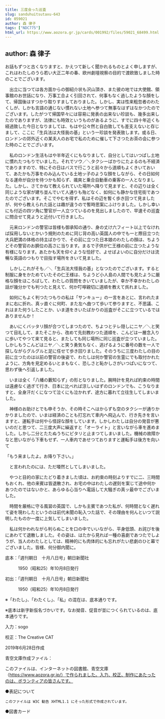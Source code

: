 ```yaml
---
title: 三度会った巡査
slug: sanduhuitsutaxu-643
id: 059021
author: 森 律子
tags: ["NDC775"]
html_url: https://www.aozora.gr.jp/cards/001992/files/59021_68499.html
---
```


## author: 森 律子

お話もずつと古くなりますと、かえつて新しく聞かれるものとよく申しますが、これはわたしのうら若い大正二年の春、欧州劇壇視察の目的で渡欧致しました時のことでございます。

　出立に当つては各方面からの御紹介状も沢山頂き、また彼の地では大使館、領事館のお世話になり、万事工合よく引回されて、何事もなく過したような顏をして、帰国後はすつかり取りすましておりました。しかし、実は性来粗忽者のわたくしが、しかも言語の通じない慣れない土地へ参つて無事なはずはなかつたのでございます。したがつて帰国早々には容易に発表の出来ない珍談も、幾多出来したのでありますが、法律にも時效というものがあるように、すでに四十年近くも経過致した今日となりましては、もはや公々然と自白致しても差支えないと存じまして、ここに「生兵法は大怪我の基」という一珍談を発表致します。或る日、ロンドンの郊外近くの某夫人のお宅で私のために催して下さつたお茶の会に参つた時のことでございます。

　私のロンドン生活もはや半年近くにもなりまして、自分としてはいつぱし土地に慣れたつもりでいました。それでソウ／＼タクシーばかりにたよるのも不経済でありますので、特にその日はバスで行こうと前々から道順もよくきいておいて、あたかも万事をのみ込んでいる土地ッ子のような顏をしながら、その日如何なる運命が自分を待つかも知らず、颯爽と乗合自動車の乗客の一人となりました。しかし、さてかねて教えられていた場所へ降りて見ますと、その辺りは全く同じような家が建ち並んでいて人通りも殆どなく、如何にも静かな住宅街であつたのでございます。そこでやむを得ず、私はその辺を暫く歩き回つて見ましたが、何やら教えられた話とは趣が違うので暫時思案にふけりました。しかし幸いにも付近の四ツ角に警官が一人立つているのを見出しましたので、早速その巡査に問合せて見ようと近付いて行きました。

　元来ロンドンの警官は皆様も御承知の通り、身の丈け六フィート以上でなければ採用しないとかいう規則のために同じ背の高い英国人の中でも一と際目立つた大兵肥満の体格の持主ばかりで、その前に立つた日本娘のわたしの顏は、ちようどその警官のお臍位の高さに当ります。まるで子供が仁王様の前に立つたような有様になります。あたかも天を仰ぐような恰好で、よせばよいのに自分だけは流暢な英語のつもりで目指す場所をきいて見ました。

　しかしこれがそも／＼「生兵法大怪我の基」となつたのでございます。すると制服に身をかためていたその仁王様は、ちようど小人島の人間でも見たように厳格な顏をほころばして、わたしの質問をきいていましたが、幸か不幸かわたしの話が幾分かでも判つたと見えて、何か叮嚀親切に道順を教えて呉れました。

　如何にもよく判つたつもりの私は「サンキュー」の一言をあとに、言われたままに右に折れ、真ッ直ぐに何町、また左へ曲つて歩いて参りますと、不思議、これはまた何うしたことか、いま道をきいたばかりの巡査がそこに立つているではありませんか！

　あいにくバッタリ顏が合つてしまつたので、ちよつとテレ隠しにニヤ／＼と笑つて目礼して、またそこから、改めて先刻教わつた道順を、こんどは一層念入りに歩いてやつて来て見ると、またしても同じ場所に同じ巡査が立つていました。しかしもうこんどはニヤ／＼と笑う勇気もなく、逃げるように番号の数を一人で探しながらグルグルと足に任せて歩き回りました。そのうちに三度わたしの目の前に立つたのは以前の警官の後姿で、わたしは何か警官の生霊にでも取付かれたように、方角を見定めるいとまもなく、恐しさと恥かしさがいつぱいになつて、思わず後へ引返しました。

　いまは全く「八幡の藪知らず」の形となりました。腕時計を見れば約束の時間は遠慮なく過ぎて行き、日本に比べれば涼しいはずのロンドンでも、こうなりますと、全身汗だくになつて泣くにも泣かれず、途方に暮れて立往生してしまいました。

　神様のお助けとでも申そうか、その時そこへはからずも空のタクシーが通りかかりましたので、いまは経済のことも打忘れて車内へ飛込んで、行き先きを言いますと、運転手は何やら怪訝な顏をしています。しかしわたしは自分の発音が悪いのだと思つて、二三度大声に繰返すと「オーライト」と言いながら車を進めました。しかし二分とたたぬうちにピタリと止まつてしまいました。機械の故障かなと思いながら下車もせず、一人車内であせつておりますと運転手は後方を向いて

「もう来ましたよ。お降り下さい。」

　と言われたのには、ただ唖然としてしまいました。

　やつと目的の家にたどり着きました頃は、お約束の時刻よりすでに二、三時間もおくれ、他の来賓は皆退散され、お宅の中はわたしの遅刻を案じて途中何かあつたのではないかと、あらゆる心当りへ電話して大騒ぎの真ッ最中でございました。

　時間を厳格に守る風習の英国で、しかも主賓であつた私が、何時間となく遅れて姿を現わしたというのは前代未聞の恥入つた話で、その理由を何んといつて説明したものか一度に上気してしまいました。

　私は何かわれながら判らぬことを口の中でいいながら、平身低頭、お詫びを後にあわてて退散しました。その姿は、はたから見れば一種の喜劇であつたでしようが、当人のわたしとしては、精神的にも肉体的にも忘れがたい悲劇のひと幕でございました。皆様、何分御内聞に。













底本：「週刊朝日　十月八日号」朝日新聞社

　　　1950（昭和25）年10月8日発行

初出：「週刊朝日　十月八日号」朝日新聞社

　　　1950（昭和25）年10月8日発行

※「わたし」、「わたくし」、「私」の混在は、底本通りです。

※底本は新字新仮名づかいです。なお拗音、促音が並につくられているのは、底本通りです。

入力：sogo

校正：The Creative CAT

2019年6月28日作成

青空文庫作成ファイル：

このファイルは、インターネットの図書館、青空文庫（https://www.aozora.gr.jp/）で作られました。入力、校正、制作にあたったのは、ボランティアの皆さんです。











●表記について


	このファイルは W3C 勧告 XHTML1.1 にそった形式で作成されています。







●図書カード